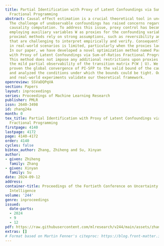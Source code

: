 ```yaml
---
title: Partial Identification with Proxy of Latent Confoundings via Sum-of-ratios
  Fractional Programming
abstract: Causal effect estimation is a crucial theoretical tool in uncertainty analysis.
  The challenge of unobservable confoundings has raised concerns regarding quantitative
  causality computation. To address this issue, proxy control has become popular,
  employing auxiliary variables W as proxies for the confounding variables U. However,
  proximal methods rely on strong assumptions, such as reversibility and completeness,
  that are challenging to interpret empirically and verify. Consequently, their applicability
  in real-world scenarios is limited, particularly when the proxies lack informativeness.
  In our paper, we have developed a novel optimization method named Partial Identification
  with Proxy of Latent Confoundings via Sum-of-Ratios Fractional Programming (PI-SFP).
  This method does not impose any additional restrictions upon proxies and only assumes
  the mild partial observability of the transition matrix P(W | U). We have theoretically
  proven the global convergence of PI-SFP to the valid bound of the causal effect
  and analyzed the conditions under which the bounds could be tight. Our synthetic
  and real-world experiments validate our theoretical framework.
openreview: SSVaDQPqVA
section: Papers
layout: inproceedings
series: Proceedings of Machine Learning Research
publisher: PMLR
issn: 2640-3498
id: zhang24a
month: 0
tex_title: Partial Identification with Proxy of Latent Confoundings via Sum-of-ratios
  Fractional Programming
firstpage: 4140
lastpage: 4172
page: 4140-4172
order: 4140
cycles: false
bibtex_author: Zhang, Zhiheng and Su, Xinyan
author:
- given: Zhiheng
  family: Zhang
- given: Xinyan
  family: Su
date: 2024-09-12
address:
container-title: Proceedings of the Fortieth Conference on Uncertainty in Artificial
  Intelligence
volume: '244'
genre: inproceedings
issued:
  date-parts:
  - 2024
  - 9
  - 12
pdf: https://raw.githubusercontent.com/mlresearch/v244/main/assets/zhang24a/zhang24a.pdf
extras: []
# Format based on Martin Fenner's citeproc: https://blog.front-matter.io/posts/citeproc-yaml-for-bibliographies/
---
```

